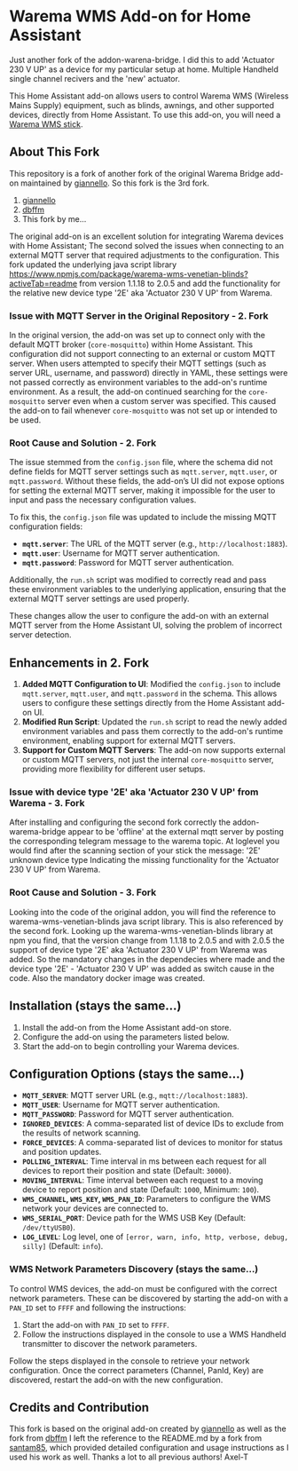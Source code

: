 # Warema WMS Add-on for Home Assistant

Just another fork of the addon-warena-bridge. I did this to add 'Actuator 230 V UP' as a device for my particular setup at home. Multiple Handheld single channel recivers and the 'new' actuator.

This Home Assistant add-on allows users to control Warema WMS (Wireless Mains Supply) equipment, such as blinds, awnings, and other supported devices, directly from Home Assistant. To use this add-on, you will need a [Warema WMS stick](https://www.warema.com/en/control-systems/radio-systems/supplementary-components/).

## About This Fork

This repository is a fork of another fork of the original Warema Bridge add-on maintained by [giannello](https://github.com/giannello/addon-warema-bridge). So this fork is the 3rd fork.
1) [giannello](https://github.com/giannello/addon-warema-bridge)
2) [dbffm](https://github.com/dbffm/addon-warema-bridge)
3) This fork by me...

The original add-on is an excellent solution for integrating Warema devices with Home Assistant;  The second solved the issues when connecting to an external MQTT server that required adjustments to the configuration. This fork updated the underlying java script library https://www.npmjs.com/package/warema-wms-venetian-blinds?activeTab=readme from version 1.1.18 to 2.0.5 and add the functionality for the relative new device type '2E' aka 'Actuator 230 V UP' from Warema.

### Issue with MQTT Server in the Original Repository - 2. Fork

In the original version, the add-on was set up to connect only with the default MQTT broker (`core-mosquitto`) within Home Assistant. This configuration did not support connecting to an external or custom MQTT server. When users attempted to specify their MQTT settings (such as server URL, username, and password) directly in YAML, these settings were not passed correctly as environment variables to the add-on's runtime environment. As a result, the add-on continued searching for the `core-mosquitto` server even when a custom server was specified. This caused the add-on to fail whenever `core-mosquitto` was not set up or intended to be used.

### Root Cause and Solution - 2. Fork

The issue stemmed from the `config.json` file, where the schema did not define fields for MQTT server settings such as `mqtt.server`, `mqtt.user`, or `mqtt.password`. Without these fields, the add-on’s UI did not expose options for setting the external MQTT server, making it impossible for the user to input and pass the necessary configuration values.

To fix this, the `config.json` file was updated to include the missing MQTT configuration fields:

- **`mqtt.server`**: The URL of the MQTT server (e.g., `http://localhost:1883`).
- **`mqtt.user`**: Username for MQTT server authentication.
- **`mqtt.password`**: Password for MQTT server authentication.

Additionally, the `run.sh` script was modified to correctly read and pass these environment variables to the underlying application, ensuring that the external MQTT server settings are used properly.

These changes allow the user to configure the add-on with an external MQTT server from the Home Assistant UI, solving the problem of incorrect server detection.

## Enhancements in 2. Fork

1. **Added MQTT Configuration to UI**: Modified the `config.json` to include `mqtt.server`, `mqtt.user`, and `mqtt.password` in the schema. This allows users to configure these settings directly from the Home Assistant add-on UI.
2. **Modified Run Script**: Updated the `run.sh` script to read the newly added environment variables and pass them correctly to the add-on's runtime environment, enabling support for external MQTT servers.
3. **Support for Custom MQTT Servers**: The add-on now supports external or custom MQTT servers, not just the internal `core-mosquitto` server, providing more flexibility for different user setups.

### Issue with device type '2E' aka 'Actuator 230 V UP' from Warema - 3. Fork
After installing and configuring the second fork correctly the addon-warema-bridge appear to be 'offline' at the external mqtt server by posting the corresponding telegram message to the warema topic.
At loglevel you would find after the scanning section of your stick the message: '2E' unknown device type
Indicating the missing functionality for the 'Actuator 230 V UP' from Warema.

### Root Cause and Solution - 3. Fork
Looking into the code of the original addon, you will find the reference to warema-wms-venetian-blinds java script library. This is also referenced by the second fork. Looking up the warema-wms-venetian-blinds library at npm you find, that the version change from 1.1.18 to 2.0.5 and with 2.0.5 the support of device type '2E' aka 'Actuator 230 V UP' from Warema was added. So the mandatory changes in the dependecies where made and the device type '2E' - 'Actuator 230 V UP' was added as switch cause in the code.
Also the mandatory docker image was created.


## Installation (stays the same...)

1. Install the add-on from the Home Assistant add-on store.
2. Configure the add-on using the parameters listed below.
3. Start the add-on to begin controlling your Warema devices.

## Configuration Options (stays the same...)

- **`MQTT_SERVER`**: MQTT server URL (e.g., `mqtt://localhost:1883`).
- **`MQTT_USER`**: Username for MQTT server authentication.
- **`MQTT_PASSWORD`**: Password for MQTT server authentication.
- **`IGNORED_DEVICES`**: A comma-separated list of device IDs to exclude from the results of network scanning.
- **`FORCE_DEVICES`**: A comma-separated list of devices to monitor for status and position updates.
- **`POLLING_INTERVAL`**: Time interval in ms between each request for all devices to report their position and state (Default: `30000`).
- **`MOVING_INTERVAL`**: Time interval between each request to a moving device to report position and state (Default: `1000`, Minimum: `100`).
- **`WMS_CHANNEL`, `WMS_KEY`, `WMS_PAN_ID`**: Parameters to configure the WMS network your devices are connected to.
- **`WMS_SERIAL_PORT`**: Device path for the WMS USB Key (Default: `/dev/ttyUSB0`).
- **`LOG_LEVEL`**: Log level, one of `[error, warn, info, http, verbose, debug, silly]` (Default: `info`).

### WMS Network Parameters Discovery (stays the same...)

To control WMS devices, the add-on must be configured with the correct network parameters. These can be discovered by starting the add-on with a `PAN_ID` set to `FFFF` and following the instructions:

1. Start the add-on with `PAN_ID` set to `FFFF`.
2. Follow the instructions displayed in the console to use a WMS Handheld transmitter to discover the network parameters.

Follow the steps displayed in the console to retrieve your network configuration. Once the correct parameters (Channel, PanId, Key) are discovered, restart the add-on with the new configuration.

## Credits and Contribution
This fork is based on the original add-on created by [giannello](https://github.com/giannello/addon-warema-bridge) as well as the fork from [dbffm](https://github.com/dbffm/addon-warema-bridge)
I left the reference to the README.md by a fork from [santam85](https://github.com/santam85/addon-warema-wms), which provided detailed configuration and usage instructions as I used his work as well.
Thanks a lot to all previous authors!
Axel-T
